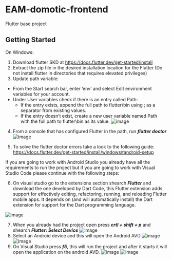 # EAM-domotic-frontend

Flutter base project

## Getting Started
On Windows: 
  1. Download flutter SKD at https://docs.flutter.dev/get-started/install
  2. Extract the zip file in the desired installation location for the Flutter (Do not install flutter in directories that requires elevated privileges)
  3. Update path variable:
   - From the Start search bar, enter ‘env’ and select Edit environment variables for your account.
   - Under User variables check if there is an entry called Path:
     - If the entry exists, append the full path to flutter\bin using ; as a separator from existing values.
     - If the entry doesn’t exist, create a new user variable named Path with the full path to flutter\bin as its value.
     ![image](https://user-images.githubusercontent.com/69517323/194771103-6d86023c-232a-4e73-9bad-7378308047ee.png)

  4. From a console that has configured Flutter in the path, run ***flutter doctor***
  ![image](https://user-images.githubusercontent.com/69517323/194771030-cc27bd84-2883-4655-98f1-63e3f88fa65e.png)
  
  5. To solve the flutter doctor errors take a look to the following guide: https://docs.flutter.dev/get-started/install/windows#android-setup
 
If you are going to work with Android Studio you already have all the requirements to run the project but if you are going to work with Visual Studio Code please continue with the following steps:

  6. On visual studio go to the extensions section shearch ***Flutter*** and download the one developed by Dart Code, this Flutter extension adds support for effectively editing, refactoring, running, and reloading Flutter mobile apps. It depends on (and will automatically install) the Dart extension for support for the Dart programming language.
  
  ![image](https://user-images.githubusercontent.com/69517323/194771124-83ea6c34-2be9-4e9b-aeeb-234ae6f517bc.png)

  7. When you already had the project open press ***crtl + shift + p*** and shearch ***Flutter: Select Device***
  ![image](https://user-images.githubusercontent.com/69517323/194771218-675b9b00-fb76-4055-b437-5b08430dfb80.png)
  8. Select an Android device and this will open the Android AVD
  ![image](https://user-images.githubusercontent.com/69517323/194771260-2ea38836-2764-4428-907e-3265b47a96e9.png)
  ![image](https://user-images.githubusercontent.com/69517323/194771274-a41c672a-36d4-45c4-ae99-1307eabff88f.png)
  9. On Visual Studio press ***f5***, this will run the project and after it starts it will open the application on the android AVD.
  ![image](https://user-images.githubusercontent.com/69517323/194771378-6a930a61-8a33-4633-b1af-bf63de2fada8.png)
  ![image](https://user-images.githubusercontent.com/69517323/194771398-f8778857-2ea7-4f73-bcdc-2a2dfad1f898.png)

